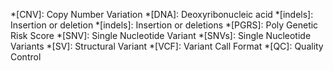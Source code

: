*[CNV]: Copy Number Variation
*[DNA]: Deoxyribonucleic acid
*[indels]: Insertion or deletion
*[indels]: Insertion or deletions
*[PGRS]: Poly Genetic Risk Score
*[SNV]: Single Nucleotide Variant
*[SNVs]: Single Nucleotide Variants
*[SV]: Structural Variant
*[VCF]: Variant Call Format
*[QC]: Quality Control
